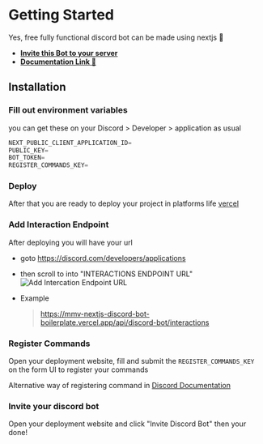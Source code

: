 # Getting Started

Yes, free fully functional discord bot can be made using nextjs 🤯

- [**Invite this Bot to your server**](https://mmv-nextjs-discord-bot-boilerplate.vercel.app/)
- [**Documentation Link 📃**](https://mmv-docs.vercel.app/docs/nextjs-discord-bot-template/getting-started)

## Installation

### Fill out environment variables

you can get these on your Discord > Developer > application as usual

```js
NEXT_PUBLIC_CLIENT_APPLICATION_ID=
PUBLIC_KEY=
BOT_TOKEN=
REGISTER_COMMANDS_KEY=
```

### Deploy

After that you are ready to deploy your project in platforms life [vercel](https://vercel.com/)

### Add Interaction Endpoint

After deploying you will have your url

- goto https://discord.com/developers/applications
- then scroll to into "INTERACTIONS ENDPOINT URL"
  ![Add Intercation Endpoint URL](https://github.com/mmvergara/nextjs-discord-bot-boilerplate/assets/104471209/8e83108c-058c-41a6-afd6-924d18baef2f)

- Example
  > https://mmv-nextjs-discord-bot-boilerplate.vercel.app/api/discord-bot/interactions

### Register Commands

Open your deployment website, fill and submit the `REGISTER_COMMANDS_KEY` on the form UI to register your commands

Alternative way of registering command in
[Discord Documentation](https://discord.com/developers/docs/interactions/application-commands#endpoints)

### Invite your discord bot

Open your deployment website and click "Invite Discord Bot" then your done!
